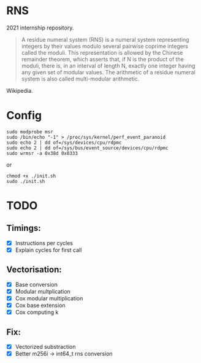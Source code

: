 # RNS
2021 internship repository.
> A residue numeral system (RNS) is a numeral system representing integers by their values modulo several pairwise coprime integers called the moduli. This representation is allowed by the Chinese remainder theorem, which asserts that, if N is the product of the moduli, there is, in an interval of length N, exactly one integer having any given set of modular values. The arithmetic of a residue numeral system is also called multi-modular arithmetic.

Wikipedia.

# Config
```shell
sudo modprobe msr
sudo /bin/echo "-1" > /proc/sys/kernel/perf_event_paranoid
sudo echo 2 | dd of=/sys/devices/cpu/rdpmc
sudo echo 2 | dd of=/sys/bus/event_source/devices/cpu/rdpmc
sudo wrmsr -a 0x38d 0x0333
```
or
```shell
chmod +x ./init.sh
sudo ./init.sh
```
# TODO

## Timings:
- [x] Instructions per cycles
- [x] Explain cycles for first call

## Vectorisation:
- [x] Base conversion
- [x] Modular multplication
- [x] Cox modular multiplication
- [x] Cox base extension
- [x] Cox computing k

## Fix:
- [x] Vectorized substraction
- [x] Better m256i -> int64_t rns conversion